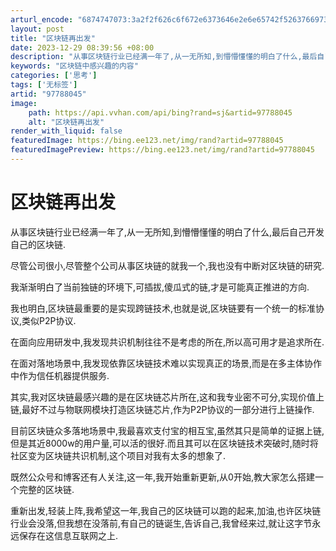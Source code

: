 ```yaml
---
arturl_encode: "6874747073:3a2f2f626c6f672e6373646e2e6e65742f526376697375616c:2f61727469636c652f64657461696c732f3937373838303435"
layout: post
title: "区块链再出发"
date: 2023-12-29 08:39:56 +08:00
description: "从事区块链行业已经满一年了,从一无所知,到懵懵懂懂的明白了什么,最后自己开发自己的区块链.尽管公司很"
keywords: "区块链中感兴趣的内容"
categories: ['思考']
tags: ['无标签']
artid: "97788045"
image:
    path: https://api.vvhan.com/api/bing?rand=sj&artid=97788045
    alt: "区块链再出发"
render_with_liquid: false
featuredImage: https://bing.ee123.net/img/rand?artid=97788045
featuredImagePreview: https://bing.ee123.net/img/rand?artid=97788045
---
```


# 区块链再出发

从事区块链行业已经满一年了,从一无所知,到懵懵懂懂的明白了什么,最后自己开发自己的区块链.

尽管公司很小,尽管整个公司从事区块链的就我一个,我也没有中断对区块链的研究.

我渐渐明白了当前独链的环境下,可插拔,傻瓜式的链,才是可能真正推进的方向.

我也明白,区块链最重要的是实现跨链技术,也就是说,区块链要有一个统一的标准协议,类似P2P协议.

在面向应用研发中,我发现共识机制往往不是考虑的所在,所以高可用才是追求所在.

在面对落地场景中,我发现依靠区块链技术难以实现真正的场景,而是在多主体协作中作为信任机器提供服务.

其实,我对区块链最感兴趣的是在区块链芯片所在,这和我专业密不可分,实现价值上链,最好不过与物联网模块打造区块链芯片,作为P2P协议的一部分进行上链操作.

目前区块链众多落地场景中,我最喜欢支付宝的相互宝,虽然其只是简单的证据上链,但是其近8000w的用户量,可以活的很好.而且其可以在区块链技术突破时,随时将社区变为区块链共识机制,这个项目对我有太多的想象了.

既然公众号和博客还有人关注,这一年,我开始重新更新,从0开始,教大家怎么搭建一个完整的区块链.

重新出发,轻装上阵,我希望这一年,我自己的区块链可以跑的起来,加油,也许区块链行业会没落,但我想在没落前,有自己的链诞生,告诉自己,我曾经来过,就让这字节永远保存在这信息互联网之上.